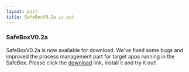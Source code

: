 ```yaml
---
layout: post
title: SafeBoxV0.2a is out
---
```


### SafeBoxV0.2a

SafeBoxV0.2a is now available for download. We've fixed some bugs and improved the process management part for target apps running in the SafeBox. Please click the [download](/download) link, install it and try it out!
